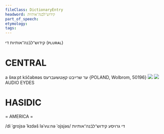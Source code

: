 ```yaml
---
fileClass: DictionaryEntry
headword: קידוש־לבֿנה־אותיות
part_of_speech: 
etymology: 
tags: 
---
```

קידוש־לבֿנה־אותיות
די
(ᴘʟᴜʀᴀʟ)

CENTRAL
========

a šʀaːpt kɔ́čəbʀəs ער שרײַבט קאָטשעברעס {POLAND, Wolbrom, 50196}
![](http://www.eydes.de/bin/a?A=50196-173.021.new)
![](http://www.eydes.de/bin/a?A=50196-173.021.new2)
AUDIO EYDES

HASIDIC
=======
= AMERICA = 

/di ˈgrojsə ˈkɪdəš ləˈvuːnə ˈojsjəs/ די גרויסע קידוש־לבֿנה־אותיות